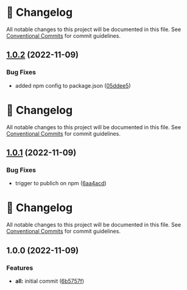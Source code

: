 <!-- markdownlint-disable --><!-- textlint-disable -->

# 📓 Changelog

All notable changes to this project will be documented in this file. See
[Conventional Commits](https://conventionalcommits.org) for commit guidelines.

## [1.0.2](https://github.com/DmytroMysak/semantic-release-config/compare/v1.0.1...v1.0.2) (2022-11-09)

### Bug Fixes

- added npm config to package.json ([05ddee5](https://github.com/DmytroMysak/semantic-release-config/commit/05ddee5b8b086780a8afbcb475011e18ffc1d670))

<!-- markdownlint-disable --><!-- textlint-disable -->

# 📓 Changelog

All notable changes to this project will be documented in this file. See
[Conventional Commits](https://conventionalcommits.org) for commit guidelines.

## [1.0.1](https://github.com/DmytroMysak/semantic-release-config/compare/v1.0.0...v1.0.1) (2022-11-09)

### Bug Fixes

- trigger to publich on npm ([6aa4acd](https://github.com/DmytroMysak/semantic-release-config/commit/6aa4acd9a09b0fc54e56036dd6aaef4cacb67c36))

<!-- markdownlint-disable --><!-- textlint-disable -->

# 📓 Changelog

All notable changes to this project will be documented in this file. See
[Conventional Commits](https://conventionalcommits.org) for commit guidelines.

## 1.0.0 (2022-11-09)

### Features

- **all:** initial commit ([6b5757f](https://github.com/DmytroMysak/semantic-release-config/commit/6b5757fb935e3c61f44afa1d65e2fbc0862dbf7d))
